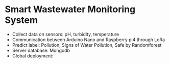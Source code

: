# Smart Wastewater Monitoring System
- Collect data on sensors: pH, turbidity, temperature
- Communication between Arduino Nano and Raspberry pi4 through LoRa
- Predict label: Pollution, Signs of Water Pollution, Safe by Randomforest
- Server database: Mongodb
- Global deployment: 
